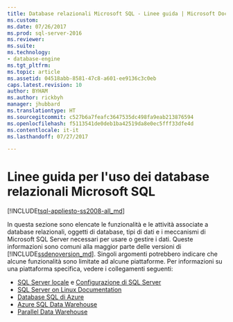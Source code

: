 ```yaml
---
title: Database relazionali Microsoft SQL - Linee guida | Microsoft Docs
ms.custom: 
ms.date: 07/26/2017
ms.prod: sql-server-2016
ms.reviewer: 
ms.suite: 
ms.technology:
- database-engine
ms.tgt_pltfrm: 
ms.topic: article
ms.assetid: 04518abb-8581-47c8-a601-ee9136c3c0eb
caps.latest.revision: 10
author: BYHAM
ms.author: rickbyh
manager: jhubbard
ms.translationtype: HT
ms.sourcegitcommit: c527b6a7feafc3647535dc498fa9eab213876594
ms.openlocfilehash: f5113541de0deb1ba42519da8e0ec5fff33dfe4d
ms.contentlocale: it-it
ms.lasthandoff: 07/27/2017

---
```

# <a name="guidance-for-using-microsoft-sql-relational-databases"></a>Linee guida per l'uso dei database relazionali Microsoft SQL
[!INCLUDE[tsql-appliesto-ss2008-all_md](../includes/tsql-appliesto-ss2008-all-md.md)]  

  In questa sezione sono elencate le funzionalità e le attività associate a database relazionali, oggetti di database, tipi di dati e i meccanismi di Microsoft SQL Server necessari per usare o gestire i dati. Queste informazioni sono comuni alla maggior parte delle versioni di [!INCLUDE[ssdenoversion_md](../includes/ssdenoversion_md.md)]. Singoli argomenti potrebbero indicare che alcune funzionalità sono limitate ad alcune piattaforme. Per informazioni su una piattaforma specifica, vedere i collegamenti seguenti: 
  
- [SQL Server locale](../database-engine/sql-server-database-engine-backward-compatibility.md) e [Configurazione di SQL Server](../database-engine/configure-windows/sql-server-database-engine.md)  
- [SQL Server on Linux Documentation](../linux/sql-server-linux-overview.md)  
- [Database SQL di Azure](https://docs.microsoft.com/azure/sql-database/)  
- [Azure SQL Data Warehouse](https://docs.microsoft.com/azure/sql-data-warehouse/)  
- [Parallel Data Warehouse](https://www.microsoft.com/en-us/download/details.aspx?id=51610)  

  
  

